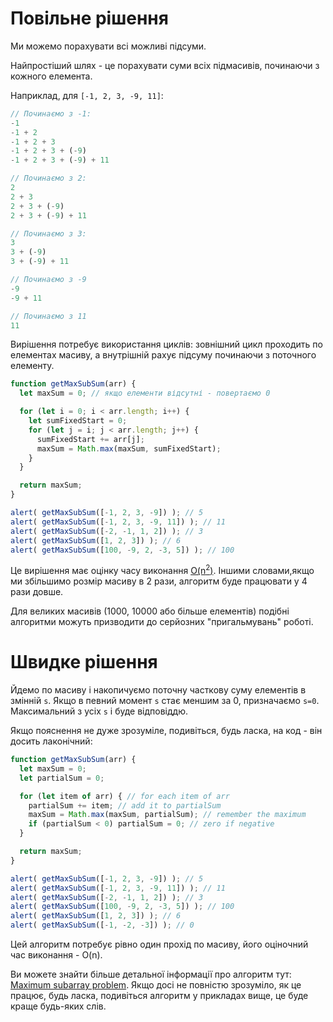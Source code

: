 # Повільне рішення

Ми можемо порахувати всі можливі підсуми.

Найпростіший шлях - це порахувати суми всіх підмасивів, починаючи з кожного елемента.

Наприклад, для `[-1, 2, 3, -9, 11]`:

```js no-beautify
// Починаємо з -1:
-1
-1 + 2
-1 + 2 + 3
-1 + 2 + 3 + (-9)
-1 + 2 + 3 + (-9) + 11

// Починаємо з 2:
2
2 + 3
2 + 3 + (-9)
2 + 3 + (-9) + 11

// Починаємо з 3:
3
3 + (-9)
3 + (-9) + 11

// Починаємо з -9
-9
-9 + 11

// Починаємо з 11
11
```

Вирішення потребує використання циклів: зовнішний цикл проходить по елементах масиву, а внутрішній рахує підсуму починаючи з поточного елементу.

```js run
function getMaxSubSum(arr) {
  let maxSum = 0; // якщо елементи відсутні - повертаємо 0

  for (let i = 0; i < arr.length; i++) {
    let sumFixedStart = 0;
    for (let j = i; j < arr.length; j++) {
      sumFixedStart += arr[j];
      maxSum = Math.max(maxSum, sumFixedStart);
    }
  }

  return maxSum;
}

alert( getMaxSubSum([-1, 2, 3, -9]) ); // 5
alert( getMaxSubSum([-1, 2, 3, -9, 11]) ); // 11
alert( getMaxSubSum([-2, -1, 1, 2]) ); // 3
alert( getMaxSubSum([1, 2, 3]) ); // 6
alert( getMaxSubSum([100, -9, 2, -3, 5]) ); // 100
```

Це вирішення має оцінку часу виконання [O(n<sup>2</sup>)](https://en.wikipedia.org/wiki/Big_O_notation). Іншими словами,якщо ми збільшимо розмір масиву в 2 рази, алгоритм буде працювати у 4 рази довше.

Для великих масивів (1000, 10000 або більше елементів) подібні алгоритми можуть призводити до серйозних "пригальмувань" роботі.

# Швидке рішення

Йдемо по масиву і накопичуємо поточну часткову суму елементів в змінній `s`. Якщо в певний момент `s` стає меншим за 0, призначаємо `s=0`. Максимальний з усіх `s` і буде відповіддю.

Якщо пояснення не дуже зрозуміле, подивіться, будь ласка, на код - він досить лаконічний:

```js run demo
function getMaxSubSum(arr) {
  let maxSum = 0;
  let partialSum = 0;

  for (let item of arr) { // for each item of arr
    partialSum += item; // add it to partialSum
    maxSum = Math.max(maxSum, partialSum); // remember the maximum
    if (partialSum < 0) partialSum = 0; // zero if negative
  }

  return maxSum;
}

alert( getMaxSubSum([-1, 2, 3, -9]) ); // 5
alert( getMaxSubSum([-1, 2, 3, -9, 11]) ); // 11
alert( getMaxSubSum([-2, -1, 1, 2]) ); // 3
alert( getMaxSubSum([100, -9, 2, -3, 5]) ); // 100
alert( getMaxSubSum([1, 2, 3]) ); // 6
alert( getMaxSubSum([-1, -2, -3]) ); // 0
```

Цей алгоритм потребує рівно один прохід по масиву, його оціночний час виконання -  O(n).

Ви можете знайти більше детальної інформації про алгоритм тут: [Maximum subarray problem](http://en.wikipedia.org/wiki/Maximum_subarray_problem). Якщо досі не повністю зрозуміло, як це працює, будь ласка, подивіться алгоритм у прикладах вище, це буде краще будь-яких слів.
